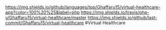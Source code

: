 https://img.shields.io/github/languages/top/Ghaffaru15/virtual-healthcare-app?color=100%20%25&label=php
https://img.shields.io/travis/php-v/Ghaffaru15/virtual-healthcare/master
https://img.shields.io/github/last-commit/Ghaffaru15/virtual-healthcare
#Virtual Healthcare

